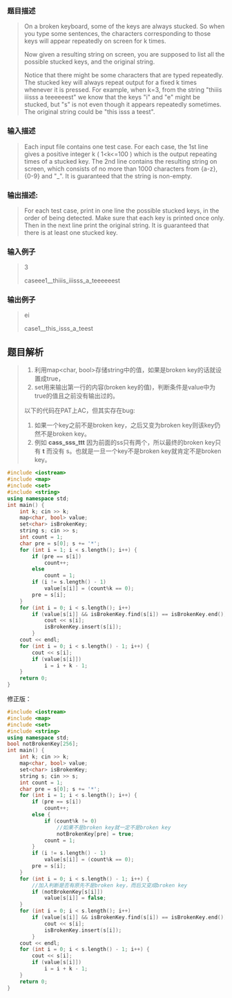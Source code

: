 ### 题目描述

> On a broken keyboard, some of the keys are always stucked. So when you type some sentences, the characters corresponding to those keys will appear repeatedly on screen for k times.
>
>Now given a resulting string on screen, you are supposed to list all the possible stucked keys, and the original string.
>
>Notice that there might be some characters that are typed repeatedly. The stucked key will always repeat output for a fixed k times whenever it is pressed. For example, when k=3, from the string "thiiis iiisss a teeeeeest" we know that the keys "i" and "e" might be stucked, but "s" is not even though it appears repeatedly sometimes. The original string could be "this isss a teest".

### 输入描述

> Each input file contains one test case. For each case, the 1st line gives a positive integer k ( 1<k<=100 ) which is the output repeating times of a stucked key. The 2nd line contains the resulting string on screen, which consists of no more than 1000 characters from {a-z}, {0-9} and "_". It is guaranteed that the string is non-empty.

### 输出描述:
> For each test case, print in one line the possible stucked keys, in the order of being detected. Make sure that each key is printed once only. Then in the next line print the original string. It is guaranteed that there is at least one stucked key.

### 输入例子
> 3
>
>caseee1__thiiis_iiisss_a_teeeeeest

### 输出例子
> ei
>
>case1__this_isss_a_teest

## 题目解析
>1. 利用map<char, bool>存储string中的值，如果是broken key的话就设置成true，
>2. set用来输出第一行的内容(broken key的值)，判断条件是value中为true的值且之前没有输出过的。
>
>以下的代码在PAT上AC，但其实存在bug:
>1. 如果一个key之前不是broken key，之后又变为broken key则该key仍然不是broken key。
>2. 例如 **cass_sss_ttt** 因为前面的ss只有两个，所以最终的broken key只有 **t** 而没有 s。也就是一旦一个key不是broken key就肯定不是broken key。

```C++
#include <iostream>
#include <map>
#include <set>
#include <string>
using namespace std;
int main() {
	int k; cin >> k;
	map<char, bool> value;
	set<char> isBrokenKey;
	string s; cin >> s;
	int count = 1;
	char pre = s[0]; s += '*';
	for (int i = 1; i < s.length(); i++) {
		if (pre == s[i])
			count++;
		else
			count = 1;
		if (i != s.length() - 1)
			value[s[i]] = (count%k == 0);
		pre = s[i];
	}
	for (int i = 0; i < s.length(); i++)
		if (value[s[i]] && isBrokenKey.find(s[i]) == isBrokenKey.end()) {
			cout << s[i];
			isBrokenKey.insert(s[i]);
		}
	cout << endl;
	for (int i = 0; i < s.length() - 1; i++) {
		cout << s[i];
		if (value[s[i]])
			i = i + k - 1;
	}
	return 0;
}
```

修正版：
```C++
#include <iostream>
#include <map>
#include <set>
#include <string>
using namespace std;
bool notBrokenKey[256];
int main() {
	int k; cin >> k;
	map<char, bool> value;
	set<char> isBrokenKey;
	string s; cin >> s;
	int count = 1;
	char pre = s[0]; s += '*';
	for (int i = 1; i < s.length(); i++) {
		if (pre == s[i])
			count++;
		else {
			if (count%k != 0)
				//如果不是broken key就一定不是broken key
				notBrokenKey[pre] = true;
			count = 1;
		}
		if (i != s.length() - 1)
			value[s[i]] = (count%k == 0);
		pre = s[i];
	}
	for (int i = 0; i < s.length() - 1; i++) {
		//加入判断是否有原先不是broken key，而后又变成broken key
		if (notBrokenKey[s[i]])
			value[s[i]] = false;
	}
	for (int i = 0; i < s.length(); i++)
		if (value[s[i]] && isBrokenKey.find(s[i]) == isBrokenKey.end()) {
			cout << s[i];
			isBrokenKey.insert(s[i]);
		}
	cout << endl;
	for (int i = 0; i < s.length() - 1; i++) {
		cout << s[i];
		if (value[s[i]])
			i = i + k - 1;
	}
	return 0;
}
```